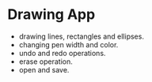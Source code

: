 # Drawing App
* drawing lines, rectangles and ellipses.
* changing pen width and color.
* undo and redo operations.
* erase operation.
* open and save.
